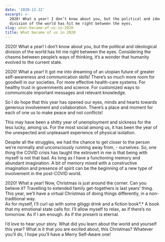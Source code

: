 ```yaml
---
date: '2020-12-22'
excerpt: >-
  2020! What a year! I don’t know about you, but the political and ideological
  division of the world has hit me right between the eyes.
slug: what-became-of-us-in-2020
title: What became of us in 2020
---
```


2020! What a year! I don’t know about you, but the political and ideological division of the world has hit me right between the eyes. Considering the chasms between people’s ways of thinking, it’s a wonder that humanity evolved to the current state.



2020! What a year! It got me into dreaming of an utopian future of greater self-awareness and communication skills! There’s so much more room for goodwill in our societies. For more effective health-care systems. For healthy trust in governments and science. For customized ways to communicate important messages and relevant knowledge.



So I do hope that this year has opened our eyes, minds and hearts towards generous involvement and collaboration. There’s a place and moment for each of one us to make peace and not conflicts!



This may have been a shitty year of unemployment and sickness for the less lucky, among us. For the most social among us, it has been the year of the unexpected and unpleasant experience of physical isolation.



Despite all the struggles, we had the chance to get closer to the person we’re normally and unconsciously running away from, - ourselves. So, one thing the COVID crisis has taught the extrovert in me is that being with myself is not that bad. As long as I have a functioning memory and abundant imagination. A bit of memory mixed with a constructive imagination and presence of spirit can be the beginning of a new type of involvement in the post-COVID world.



2020! What a year! Now, Christmas is just around the corner. Can you believe it? Travelling to extended family get-togethers is last years’ thing. This year, we’ll have a virtual Christmas of doing things differently, in a non-traditional way.   
As for myself, I’ll curl up with some glöggi drink and a fiction book*.* A book that my emotional state calls for. I’ll allow myself to relax, as if there’s no tomorrow. As if I am enough. As if the present is eternal.



I’d love to hear your story. What did you learn about the world and yourself this year? What is it that you are excited about, this Christmas? Whatever you’ll do, I hope you’ll have a Merry Self-Aware one!
